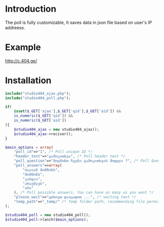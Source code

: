 # Introduction
The poll is fully customizable, It saves data in json file based on user's IP addreess.

# Example
http://c.404.ge/ 

# Installation
```php 
include("studio404_ajax.php"); 
include("studio404_poll.php"); 

if(
	isset($_GET['ajax'],$_GET['qid'],$_GET['aid']) && 
	is_numeric($_GET['qid']) && 
	is_numeric($_GET['aid'])
){
	$studio404_ajax = new studio404_ajax(); 
	$studio404_ajax->reciver(); 
}

$main_options = array(
	"poll_id"=>"1", /* Poll unique ID */
	"header_text"=>"გამოკითხვა", /* Poll header text */
	"poll_question"=>"მოგწონთ ჩვენი გამოკითხვის მოდული ?", /* Poll Question */
	"poll_answers"=>array(
		"ძალიან მომწონს", 
		"მომწონს", 
		"კარგია",
		"არაუშავს", 
		"არა"
	), /* Poll possible answers, You can have as many as you want */
	"please_wait"=>"გთხოვთ დაიცადოთ ...", /* waiting text */
	"temp_path"=>"_temp/" /* Temp folder path, recommending file permition 0755 */
);

$studio404_poll = new studio404_poll(); 
$studio404_poll->lanch($main_options);
```